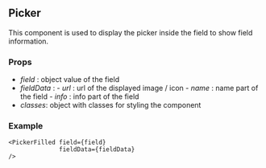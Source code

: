 ## Picker

This component is used to display the picker inside the field to show field information.

### Props

-   _field_ : object value of the field
-   _fieldData_ :
        - _url_ : url of the displayed image / icon
        - _name_ : name part of the field
        - _info_ : info part of the field
-   _classes_: object with classes for styling the component

### Example

```
<PickerFilled field={field}
              fieldData={fieldData}
/>
```
